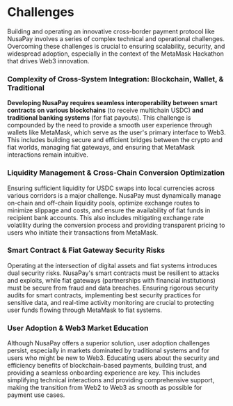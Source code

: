 # Challenges

Building and operating an innovative cross-border payment protocol like NusaPay involves a series of complex technical and operational challenges. Overcoming these challenges is crucial to ensuring scalability, security, and widespread adoption, especially in the context of the MetaMask Hackathon that drives Web3 innovation.

### Complexity of Cross-System Integration: Blockchain, Wallet, & Traditional

**Developing NusaPay requires seamless interoperability between smart contracts on various blockchains** (to receive multichain USDC) **and traditional banking systems** (for fiat payouts). This challenge is compounded by the need to provide a smooth user experience through wallets like MetaMask, which serve as the user's primary interface to Web3. This includes building secure and efficient bridges between the crypto and fiat worlds, managing fiat gateways, and ensuring that MetaMask interactions remain intuitive.

### Liquidity Management & Cross-Chain Conversion Optimization

Ensuring sufficient liquidity for USDC swaps into local currencies across various corridors is a major challenge. NusaPay must dynamically manage on-chain and off-chain liquidity pools, optimize exchange routes to minimize slippage and costs, and ensure the availability of fiat funds in recipient bank accounts. This also includes mitigating exchange rate volatility during the conversion process and providing transparent pricing to users who initiate their transactions from MetaMask.

### Smart Contract & Fiat Gateway Security Risks

Operating at the intersection of digital assets and fiat systems introduces dual security risks. NusaPay's smart contracts must be resilient to attacks and exploits, while fiat gateways (partnerships with financial institutions) must be secure from fraud and data breaches. Ensuring rigorous security audits for smart contracts, implementing best security practices for sensitive data, and real-time activity monitoring are crucial to protecting user funds flowing through MetaMask to fiat systems.

### User Adoption & Web3 Market Education

Although NusaPay offers a superior solution, user adoption challenges persist, especially in markets dominated by traditional systems and for users who might be new to Web3. Educating users about the security and efficiency benefits of blockchain-based payments, building trust, and providing a seamless onboarding experience are key. This includes simplifying technical interactions and providing comprehensive support, making the transition from Web2 to Web3 as smooth as possible for payment use cases.
